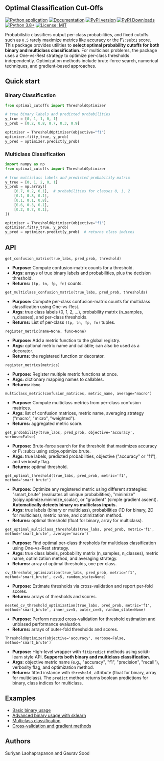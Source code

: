 ## Optimal Classification Cut-Offs


[![Python application](https://github.com/finite-sample/optimal_classification_cutoffs/actions/workflows/ci.yml/badge.svg)](https://github.com/finite-sample/optimal_classification_cutoffs/actions/workflows/ci.yml)
[![Documentation](https://img.shields.io/badge/docs-github.io-blue)](https://finite-sample.github.io/optimal_classification_cutoffs/)
[![PyPI version](https://img.shields.io/pypi/v/optimal-classification-cutoffs.svg)](https://pypi.org/project/optimal-classification-cutoffs/)
[![PyPI Downloads](https://static.pepy.tech/badge/optimal-classification-cutoffs)](https://pepy.tech/projects/optimal-classification-cutoffs)
[![Python 3.8+](https://img.shields.io/badge/python-3.8+-blue.svg)](https://www.python.org/downloads/)
[![License: MIT](https://img.shields.io/badge/License-MIT-yellow.svg)](https://opensource.org/licenses/MIT)


Probabilistic classifiers output per-class probabilities, and fixed cutoffs such as ``0.5`` rarely maximize metrics like accuracy or the F\ :sub:`1` score.
This package provides utilities to **select optimal probability cutoffs for both binary and multiclass classification**.
For multiclass problems, the package uses a One-vs-Rest strategy to optimize per-class thresholds independently.
Optimization methods include brute-force search, numerical techniques, and gradient-based approaches.

## Quick start

### Binary Classification
```python
from optimal_cutoffs import ThresholdOptimizer

# true binary labels and predicted probabilities
y_true = [0, 1, 1, 0, 1]
y_prob = [0.2, 0.8, 0.7, 0.3, 0.9]

optimizer = ThresholdOptimizer(objective="f1")
optimizer.fit(y_true, y_prob)
y_pred = optimizer.predict(y_prob)
```

### Multiclass Classification
```python
import numpy as np
from optimal_cutoffs import ThresholdOptimizer

# true multiclass labels and predicted probability matrix
y_true = [0, 1, 2, 0, 1]
y_prob = np.array([
    [0.7, 0.2, 0.1],  # probabilities for classes 0, 1, 2
    [0.1, 0.8, 0.1],
    [0.1, 0.1, 0.8],
    [0.6, 0.3, 0.1],
    [0.2, 0.7, 0.1],
])

optimizer = ThresholdOptimizer(objective="f1")
optimizer.fit(y_true, y_prob)
y_pred = optimizer.predict(y_prob)  # returns class indices
```

## API

`get_confusion_matrix(true_labs, pred_prob, threshold)`
- **Purpose:** Compute confusion-matrix counts for a threshold.
- **Args:** arrays of true binary labels and probabilities, plus the decision threshold.
- **Returns:** `(tp, tn, fp, fn)` counts.

`get_multiclass_confusion_matrix(true_labs, pred_prob, thresholds)`
- **Purpose:** Compute per-class confusion-matrix counts for multiclass classification using One-vs-Rest.
- **Args:** true class labels (0, 1, 2, ...), probability matrix (n_samples, n_classes), and per-class thresholds.
- **Returns:** List of per-class `(tp, tn, fp, fn)` tuples.

`register_metric(name=None, func=None)`
- **Purpose:** Add a metric function to the global registry.
- **Args:** optional metric name and callable; can also be used as a decorator.
- **Returns:** the registered function or decorator.

`register_metrics(metrics)`
- **Purpose:** Register multiple metric functions at once.
- **Args:** dictionary mapping names to callables.
- **Returns:** `None`.

`multiclass_metric(confusion_matrices, metric_name, average="macro")`
- **Purpose:** Compute multiclass metrics from per-class confusion matrices.
- **Args:** list of confusion matrices, metric name, averaging strategy ("macro", "micro", "weighted").
- **Returns:** aggregated metric score.

`get_probability(true_labs, pred_prob, objective='accuracy', verbose=False)`
- **Purpose:** Brute-force search for the threshold that maximizes accuracy or F\ :sub:`1` using scipy.optimize.brute.
- **Args:** true labels, predicted probabilities, objective ("accuracy" or "f1"), and verbosity flag.
- **Returns:** optimal threshold.

`get_optimal_threshold(true_labs, pred_prob, metric='f1', method='smart_brute')`
- **Purpose:** Optimize any registered metric using different strategies: "smart_brute" (evaluates all unique probabilities), "minimize" (scipy.optimize.minimize_scalar), or "gradient" (simple gradient ascent). **Automatically detects binary vs multiclass inputs.**
- **Args:** true labels (binary or multiclass), probabilities (1D for binary, 2D for multiclass), metric name, and optimization method.
- **Returns:** optimal threshold (float for binary, array for multiclass).

`get_optimal_multiclass_thresholds(true_labs, pred_prob, metric='f1', method='smart_brute', average='macro')`
- **Purpose:** Find optimal per-class thresholds for multiclass classification using One-vs-Rest strategy.
- **Args:** true class labels, probability matrix (n_samples, n_classes), metric name, optimization method, and averaging strategy.
- **Returns:** array of optimal thresholds, one per class.

`cv_threshold_optimization(true_labs, pred_prob, metric='f1', method='smart_brute', cv=5, random_state=None)`
- **Purpose:** Estimate thresholds via cross-validation and report per-fold scores.
- **Returns:** arrays of thresholds and scores.

`nested_cv_threshold_optimization(true_labs, pred_prob, metric='f1', method='smart_brute', inner_cv=5, outer_cv=5, random_state=None)`
- **Purpose:** Perform nested cross-validation for threshold estimation and
  unbiased performance evaluation.
- **Returns:** arrays of outer-fold thresholds and scores.

`ThresholdOptimizer(objective='accuracy', verbose=False, method='smart_brute')`
- **Purpose:** High-level wrapper with ``fit``/``predict`` methods using scikit-learn style API. **Supports both binary and multiclass classification.**
- **Args:** objective metric name (e.g., "accuracy", "f1", "precision", "recall"), verbosity flag, and optimization method.
- **Returns:** fitted instance with ``threshold_`` attribute (float for binary, array for multiclass). The ``predict`` method returns boolean predictions for binary, class indices for multiclass.

## Examples

- [Basic binary usage](examples/basic_usage.py)
- [Advanced binary usage with sklearn](examples/advanced_usage.ipynb)  
- [Multiclass classification](examples/multiclass_usage.py)
- [Cross-validation and gradient methods](examples/comscore.ipynb)

## Authors

Suriyan Laohaprapanon and Gaurav Sood
